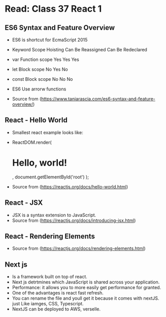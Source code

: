 # Read: Class 37 React 1
## ES6 Syntax and Feature Overview
- ES6 is shortcut for EcmaScript 2015



- 	Keyword		Scope		Hoisting	Can Be Reassigned	Can Be Redeclared
-	var	     Function scope	  Yes			Yes			Yes
- 	let	     Block scope	  No			Yes			No
- 	const	     Block scope	  No			No			No

- ES6 Use arrorw functions



- Source from (https://www.taniarascia.com/es6-syntax-and-feature-overview/)


## React - Hello World
- Smallest react example looks like:
- 	ReactDOM.render(
  		<h1>Hello, world!</h1>,
  		document.getElementById('root')
	);


- Source from (https://reactjs.org/docs/hello-world.html)

## React - JSX
- JSX is a syntax extension to JavaScript. 
- Source from (https://reactjs.org/docs/introducing-jsx.html)

## React - Rendering Elements


- Source from (https://reactjs.org/docs/rendering-elements.html)

## Next js

- Is a framework built on top of react.
- Next js detrtmines which JavaScript is shared across your application.
- Performance: it allows you to more easily get performance for granted.
- One of the advantages is react fast refresh.
- You can rename the file and youll get it because it comes with nextJS. just Like iamges, CSS, Typescript.
- NextJS can be deployed to AWS, verselle.